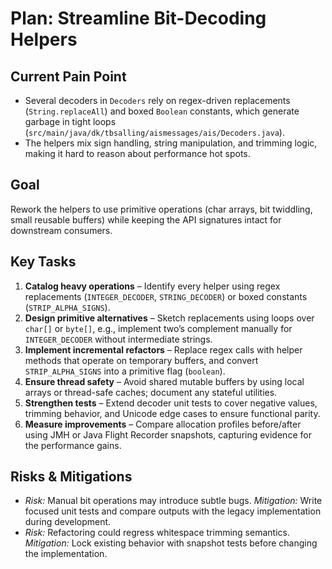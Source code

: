 # Plan: Streamline Bit-Decoding Helpers

## Current Pain Point
- Several decoders in `Decoders` rely on regex-driven replacements (`String.replaceAll`) and boxed `Boolean` constants, which generate garbage in tight loops (`src/main/java/dk/tbsalling/aismessages/ais/Decoders.java`).
- The helpers mix sign handling, string manipulation, and trimming logic, making it hard to reason about performance hot spots.

## Goal
Rework the helpers to use primitive operations (char arrays, bit twiddling, small reusable buffers) while keeping the API signatures intact for downstream consumers.

## Key Tasks
1. **Catalog heavy operations** – Identify every helper using regex replacements (`INTEGER_DECODER`, `STRING_DECODER`) or boxed constants (`STRIP_ALPHA_SIGNS`).
2. **Design primitive alternatives** – Sketch replacements using loops over `char[]` or `byte[]`, e.g., implement two’s complement manually for `INTEGER_DECODER` without intermediate strings.
3. **Implement incremental refactors** – Replace regex calls with helper methods that operate on temporary buffers, and convert `STRIP_ALPHA_SIGNS` into a primitive flag (`boolean`).
4. **Ensure thread safety** – Avoid shared mutable buffers by using local arrays or thread-safe caches; document any stateful utilities.
5. **Strengthen tests** – Extend decoder unit tests to cover negative values, trimming behavior, and Unicode edge cases to ensure functional parity.
6. **Measure improvements** – Compare allocation profiles before/after using JMH or Java Flight Recorder snapshots, capturing evidence for the performance gains.

## Risks & Mitigations
- *Risk:* Manual bit operations may introduce subtle bugs. *Mitigation:* Write focused unit tests and compare outputs with the legacy implementation during development.
- *Risk:* Refactoring could regress whitespace trimming semantics. *Mitigation:* Lock existing behavior with snapshot tests before changing the implementation.
